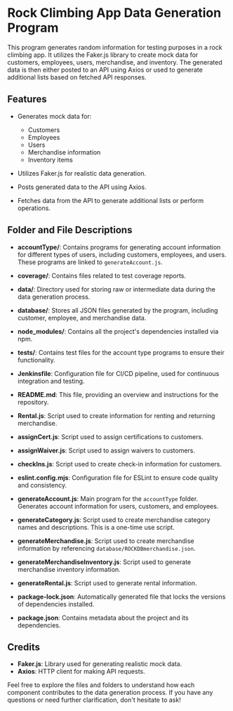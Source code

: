 # Rock Climbing App Data Generation Program

This program generates random information for testing purposes in a rock climbing app. It utilizes the Faker.js library to create mock data for customers, employees, users, merchandise, and inventory. The generated data is then either posted to an API using Axios or used to generate additional lists based on fetched API responses.

## Features

- Generates mock data for:
  - Customers
  - Employees
  - Users
  - Merchandise information
  - Inventory items

- Utilizes Faker.js for realistic data generation.
- Posts generated data to the API using Axios.
- Fetches data from the API to generate additional lists or perform operations.

## Folder and File Descriptions

- **accountType/**: Contains programs for generating account information for different types of users, including customers, employees, and users. These programs are linked to `generateAccount.js`.

- **coverage/**: Contains files related to test coverage reports.

- **data/**: Directory used for storing raw or intermediate data during the data generation process.

- **database/**: Stores all JSON files generated by the program, including customer, employee, and merchandise data.

- **node_modules/**: Contains all the project's dependencies installed via npm.

- **tests/**: Contains test files for the account type programs to ensure their functionality.

- **Jenkinsfile**: Configuration file for CI/CD pipeline, used for continuous integration and testing.

- **README.md**: This file, providing an overview and instructions for the repository.

- **Rental.js**: Script used to create information for renting and returning merchandise.

- **assignCert.js**: Script used to assign certifications to customers.

- **assignWaiver.js**: Script used to assign waivers to customers.

- **checkIns.js**: Script used to create check-in information for customers.

- **eslint.config.mjs**: Configuration file for ESLint to ensure code quality and consistency.

- **generateAccount.js**: Main program for the `accountType` folder. Generates account information for users, customers, and employees.

- **generateCategory.js**: Script used to create merchandise category names and descriptions. This is a one-time use script.

- **generateMerchandise.js**: Script used to create merchandise information by referencing `database/ROCKDBmerchandise.json`.

- **generateMerchandiseInventory.js**: Script used to generate merchandise inventory information.

- **generateRental.js**: Script used to generate rental information.

- **package-lock.json**: Automatically generated file that locks the versions of dependencies installed.

- **package.json**: Contains metadata about the project and its dependencies.

## Credits

- **Faker.js**: Library used for generating realistic mock data.
- **Axios**: HTTP client for making API requests.

Feel free to explore the files and folders to understand how each component contributes to the data generation process. If you have any questions or need further clarification, don't hesitate to ask!

